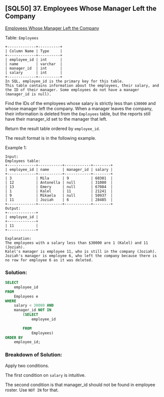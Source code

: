 ## [SQL50] 37. Employees Whose Manager Left the Company
[Employees Whose Manager Left the Company](https://leetcode.com/problems/employees-whose-manager-left-the-company/?envType=study-plan-v2&envId=top-sql-50)

Table: `Employees`

```
+-------------+----------+
| Column Name | Type     |
+-------------+----------+
| employee_id | int      |
| name        | varchar  |
| manager_id  | int      |
| salary      | int      |
+-------------+----------+
In SQL, employee_id is the primary key for this table.
This table contains information about the employees, their salary, and the ID of their manager. Some employees do not have a manager (manager_id is null). 
```

Find the IDs of the employees whose salary is strictly less than `$30000` and whose manager left the company. When a manager leaves the company, their information is deleted from the `Employees` table, but the reports still have their manager_id set to the manager that left.

Return the result table ordered by `employee_id`.

The result format is in the following example.

Example 1:

```
Input:  
Employees table:
+-------------+-----------+------------+--------+
| employee_id | name      | manager_id | salary |
+-------------+-----------+------------+--------+
| 3           | Mila      | 9          | 60301  |
| 12          | Antonella | null       | 31000  |
| 13          | Emery     | null       | 67084  |
| 1           | Kalel     | 11         | 21241  |
| 9           | Mikaela   | null       | 50937  |
| 11          | Joziah    | 6          | 28485  |
+-------------+-----------+------------+--------+
Output: 
+-------------+
| employee_id |
+-------------+
| 11          |
+-------------+

Explanation: 
The employees with a salary less than $30000 are 1 (Kalel) and 11 (Joziah).
Kalel's manager is employee 11, who is still in the company (Joziah).
Joziah's manager is employee 6, who left the company because there is no row for employee 6 as it was deleted.
```

### Solution: 

```sql
SELECT
    employee_id
FROM
    Employees e
WHERE
    salary < 30000 AND
    manager_id NOT IN 
        (SELECT 
            employee_id
    
        FROM 
            Employees)        
ORDER BY 
    employee_id;
```

### Breakdown of Solution:

Apply two conditions.

The first condition on `salary` is intuitive.

The second condition is that manager_id should not be found in employee roster. Use `NOT IN` for that.
